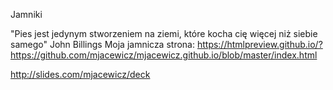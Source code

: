 Jamniki


"Pies jest jedynym stworzeniem na ziemi, które kocha cię więcej niż siebie samego" John Billings
Moja jamnicza strona: https://htmlpreview.github.io/?https://github.com/mjacewicz/mjacewicz.github.io/blob/master/index.html

http://slides.com/mjacewicz/deck
